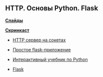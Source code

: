 ## HTTP. Основы Python. Flask

**[Слайды](https://dbeliakov.github.io/mipt-web-2016/lections/04/slides/)**

**[Скринкаст](https://youtu.be/9uANAf9w0aE)**

* [HTTP сервер на сокетах](examples/http_server.cpp)
* [Простое flask-приложение](examples/flask)

* [Интерактивный учебник по Python](http://pythontutor.ru)
* [Flask](http://flask.pocoo.org)
